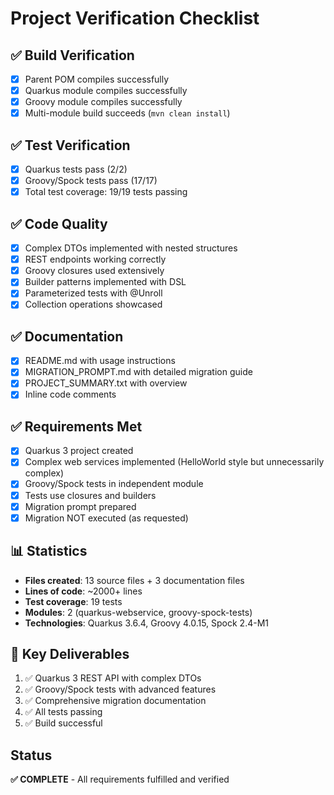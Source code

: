 # Project Verification Checklist

## ✅ Build Verification
- [x] Parent POM compiles successfully
- [x] Quarkus module compiles successfully
- [x] Groovy module compiles successfully
- [x] Multi-module build succeeds (`mvn clean install`)

## ✅ Test Verification
- [x] Quarkus tests pass (2/2)
- [x] Groovy/Spock tests pass (17/17)
- [x] Total test coverage: 19/19 tests passing

## ✅ Code Quality
- [x] Complex DTOs implemented with nested structures
- [x] REST endpoints working correctly
- [x] Groovy closures used extensively
- [x] Builder patterns implemented with DSL
- [x] Parameterized tests with @Unroll
- [x] Collection operations showcased

## ✅ Documentation
- [x] README.md with usage instructions
- [x] MIGRATION_PROMPT.md with detailed migration guide
- [x] PROJECT_SUMMARY.txt with overview
- [x] Inline code comments

## ✅ Requirements Met
- [x] Quarkus 3 project created
- [x] Complex web services implemented (HelloWorld style but unnecessarily complex)
- [x] Groovy/Spock tests in independent module
- [x] Tests use closures and builders
- [x] Migration prompt prepared
- [x] Migration NOT executed (as requested)

## 📊 Statistics
- **Files created**: 13 source files + 3 documentation files
- **Lines of code**: ~2000+ lines
- **Test coverage**: 19 tests
- **Modules**: 2 (quarkus-webservice, groovy-spock-tests)
- **Technologies**: Quarkus 3.6.4, Groovy 4.0.15, Spock 2.4-M1

## 🎯 Key Deliverables
1. ✅ Quarkus 3 REST API with complex DTOs
2. ✅ Groovy/Spock tests with advanced features
3. ✅ Comprehensive migration documentation
4. ✅ All tests passing
5. ✅ Build successful

## Status
**✅ COMPLETE** - All requirements fulfilled and verified
